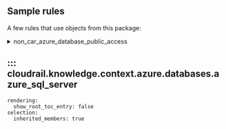 ## Sample rules
A few rules that use objects from this package:

<details>
<summary>non_car_azure_database_public_access</summary>

```python
--8<--
cloudrail/knowledge/rules/azure/non_context_aware/public_access_sql_database_rule.py
--8<--
```
</details>

## ::: cloudrail.knowledge.context.azure.databases.azure_sql_server
    rendering:
      show_root_toc_entry: false
    selection:
      inherited_members: true

